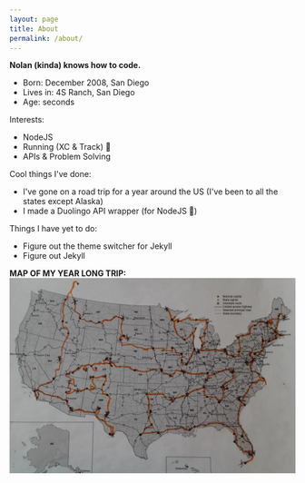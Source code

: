 ```yaml
---
layout: page
title: About
permalink: /about/
---
```


**Nolan (kinda) knows how to code.**

- Born: December 2008, San Diego
- Lives in: 4S Ranch, San Diego
- Age: <span id="age"></span> seconds

Interests:

- NodeJS
- Running (XC & Track) 👟
- APIs & Problem Solving

Cool things I've done:

- I've gone on a road trip for a year around the US (I've been to all the states except Alaska)
- I made a Duolingo API wrapper (for NodeJS 💪)

Things I have yet to do:

- Figure out the theme switcher for Jekyll
- Figure out Jekyll

**MAP OF MY YEAR LONG TRIP:**
<img src="../images/map.jpg" alt="tripmap">

<script>
function calculateAge() {
    const birthDate = new Date('2008-12-19');
    const now = new Date();
    const ageInMilliseconds = now - birthDate;
    const ageInSeconds = Math.floor(ageInMilliseconds / 1000);

    const years = Math.floor(ageInSeconds / (365 * 24 * 60 * 60));
    const days = Math.floor((ageInSeconds % (365 * 24 * 60 * 60)) / (24 * 60 * 60));
    const hours = Math.floor((ageInSeconds % (24 * 60 * 60)) / (60 * 60));
    const minutes = Math.floor((ageInSeconds % (60 * 60)) / 60);
    const seconds = ageInSeconds % 60;

    return `${years}:${days}:${hours}:${minutes}:${seconds}`;
}

function updateAge() {
  document.getElementById('age').textContent = calculateAge();
}

updateAge();
setInterval(updateAge, 1000);
</script>
